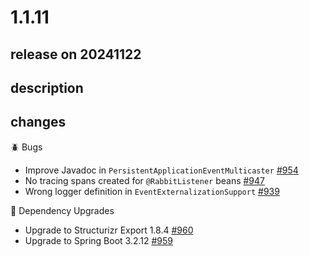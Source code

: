 # 1.1.11

## release on 20241122

## description

## changes

🪲 Bugs

* Improve Javadoc in <code>PersistentApplicationEventMulticaster</code> <a href="https://github.com/spring-projects/spring-modulith/issues/954" data-hovercard-type="issue" data-hovercard-url="/spring-projects/spring-modulith/issues/954/hovercard">#954</a>
* No tracing spans created for <code>@RabbitListener</code> beans <a href="https://github.com/spring-projects/spring-modulith/issues/947" data-hovercard-type="issue" data-hovercard-url="/spring-projects/spring-modulith/issues/947/hovercard">#947</a>
* Wrong logger definition in <code>EventExternalizationSupport</code> <a href="https://github.com/spring-projects/spring-modulith/issues/939" data-hovercard-type="issue" data-hovercard-url="/spring-projects/spring-modulith/issues/939/hovercard">#939</a>

🔨 Dependency Upgrades

* Upgrade to Structurizr Export 1.8.4 <a href="https://github.com/spring-projects/spring-modulith/issues/960" data-hovercard-type="issue" data-hovercard-url="/spring-projects/spring-modulith/issues/960/hovercard">#960</a>
* Upgrade to Spring Boot 3.2.12 <a href="https://github.com/spring-projects/spring-modulith/issues/959" data-hovercard-type="issue" data-hovercard-url="/spring-projects/spring-modulith/issues/959/hovercard">#959</a>


